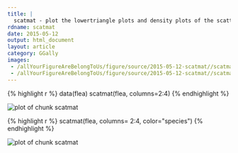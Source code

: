 ```yaml
---
title: |
  scatmat - plot the lowertriangle plots and density plots of the scatter plot matrix.
rdname: scatmat
date: 2015-05-12
output: html_document
layout: article
category: GGally
images:
 - /allYourFigureAreBelongToUs/figure/source/2015-05-12-scatmat//scatmat-1.png
 - /allYourFigureAreBelongToUs/figure/source/2015-05-12-scatmat//scatmat-2.png
---
```





{% highlight r %}
data(flea)
scatmat(flea, columns=2:4)
{% endhighlight %}

![plot of chunk scatmat](/allYourFigureAreBelongToUs/figure/source/2015-05-12-scatmat/scatmat-1.png) 

{% highlight r %}
scatmat(flea, columns= 2:4, color="species")
{% endhighlight %}

![plot of chunk scatmat](/allYourFigureAreBelongToUs/figure/source/2015-05-12-scatmat/scatmat-2.png) 